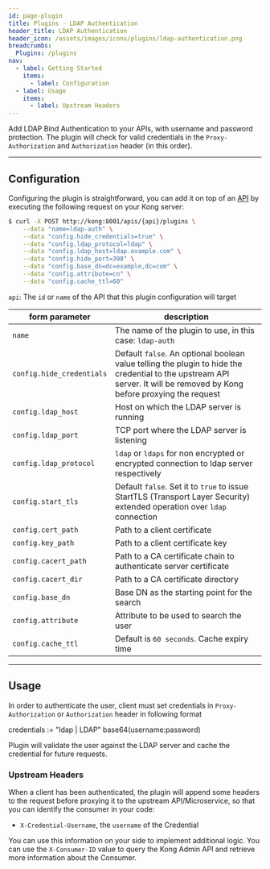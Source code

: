 ```yaml
---
id: page-plugin
title: Plugins - LDAP Authentication
header_title: LDAP Authentication
header_icon: /assets/images/icons/plugins/ldap-authentication.png
breadcrumbs:
  Plugins: /plugins
nav:
  - label: Getting Started
    items:
      - label: Configuration
  - label: Usage
    items:
      - label: Upstream Headers
---
```


Add LDAP Bind Authentication to your APIs, with username and password protection. The plugin will check for valid credentials in the `Proxy-Authorization` and `Authorization` header (in this order).

----

## Configuration

Configuring the plugin is straightforward, you can add it on top of an [API][api-object] by executing the following request on your Kong server:

```bash
$ curl -X POST http://kong:8001/apis/{api}/plugins \
    --data "name=ldap-auth" \
    --data "config.hide_credentials=true" \
    --data "config.ldap_protocol=ldap" \
    --data "config.ldap_host=ldap.example.com" \
    --data "config.hide_port=398" \
    --data "config.base_dn=dc=example,dc=com" \
    --data "config.attribute=cn" \
    --data "config.cache_ttl=60" 
```

`api`: The `id` or `name` of the API that this plugin configuration will target

form parameter               | description
---                          | ---
`name`                       | The name of the plugin to use, in this case: `ldap-auth`
`config.hide_credentials`    | Default `false`. An optional boolean value telling the plugin to hide the credential to the upstream API server. It will be removed by Kong before proxying the request
`config.ldap_host`    | Host on which the LDAP server is running
`config.ldap_port`    | TCP port where the LDAP server is listening
`config.ldap_protocol`    | `ldap` or `ldaps` for non encrypted or encrypted connection to ldap server respectively
`config.start_tls`    | Default `false`. Set it to `true` to issue StartTLS (Transport Layer Security) extended operation over `ldap` connection
`config.cert_path`    | Path to a client certificate
`config.key_path`    | Path to a client certificate key
`config.cacert_path`    | Path to a CA certificate chain to authenticate server certificate
`config.cacert_dir`    | Path to a CA certificate directory
`config.base_dn`    | Base DN as the starting point for the search 
`config.attribute`    | Attribute to be used to search the user 
`config.cache_ttl`    | Default is `60 seconds`. Cache expiry time
----

## Usage

In order to authenticate the user, client must set credentials in `Proxy-Authorization` or `Authorization` header in following format

credentials := "ldap | LDAP" base64(username:password)

Plugin will validate the user against the LDAP server and cache the credential for future requests.

### Upstream Headers

When a client has been authenticated, the plugin will append some headers to the request before proxying it to the upstream API/Microservice, so that you can identify the consumer in your code:

* `X-Credential-Username`, the `username` of the Credential

You can use this information on your side to implement additional logic. You can use the `X-Consumer-ID` value to query the Kong Admin API and retrieve more information about the Consumer.

[api-object]: /docs/latest/admin-api/#api-object
[configuration]: /docs/latest/configuration
[consumer-object]: /docs/latest/admin-api/#consumer-object
[faq-authentication]: /about/faq/#how-can-i-add-an-authentication-layer-on-a-microservice/api?
